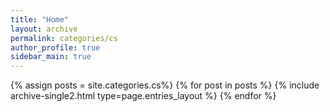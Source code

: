 ```yaml
---
title: "Home"
layout: archive
permalink: categories/cs
author_profile: true
sidebar_main: true
---
```



{% assign posts = site.categories.cs%}
{% for post in posts %} {% include archive-single2.html type=page.entries_layout %} {% endfor %}